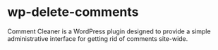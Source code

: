 # wp-delete-comments
Comment Cleaner is a WordPress plugin designed to provide a simple administrative interface for getting rid of comments site-wide. 
